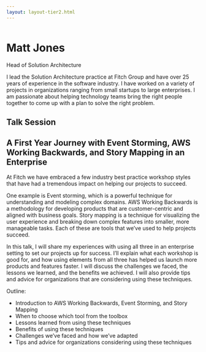```yaml
---
layout: layout-tier2.html
---
```

<div class="container section featured-speaker">
   <div class="row">
     <div class="col-xs-12 col-sm-2 new-img-container">
       <img class="new-speaker-page-img matt-jones" />
       </div>
     <div class="col-xs-12 col-sm-10 copy-container">
       <h1 class="speaker-header">Matt Jones</h1>
       <span class="speaker-subtitle">Head of Solution Architecture</span>
       <p></p>
       <p>I lead the Solution Architecture practice at Fitch Group and have over 25 years of experience in the software industry. I have worked on a variety of projects in organizations ranging from small startups to large enterprises. I am passionate about helping technology teams bring the right people together to come up with a plan to solve the right problem.</p>
       <h2>Talk Session</h2>
<h2 class="gold">A First Year Journey with Event Storming, AWS Working Backwards, and Story Mapping in an Enterprise</h2>
       <p>At Fitch we have embraced a few industry best practice workshop styles that have had a tremendous impact on helping our projects to succeed.</p>
        <p>One example is Event storming, which is a powerful technique for understanding and modeling complex domains. AWS Working Backwards is a methodology for developing products that are customer-centric and aligned with business goals. Story mapping is a technique for visualizing the user experience and breaking down complex features into smaller, more manageable tasks.  Each of these are tools that we’ve used to help projects succeed.</p>
        <p>In this talk, I will share my experiences with using all three in an enterprise setting to set our projects up for success.  I’ll explain what each workshop is good for, and how using elements from all three has helped us launch more products and features faster.  I will discuss the challenges we faced, the lessons we learned, and the benefits we achieved. I will also provide tips and advice for organizations that are considering using these techniques.</p>
        <p>Outline:</p>
        <ul>
        <li>Introduction to AWS Working Backwards, Event Storming, and Story Mapping</li>
        <li>When to choose which tool from the toolbox</li>
        <li>Lessons learned from using these techniques</li>
        <li>Benefits of using these techniques</li>
        <li>Challenges we’ve faced and how we’ve adapted</li>
        <li>Tips and advice for organizations considering using these techniques</li>
    </ul>
     </div>
   </div>
 </div>